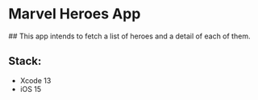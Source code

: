# Marvel Heroes App

## This app intends to fetch a list of heroes and a detail of each of them.


## Stack:
* Xcode 13
* iOS 15 